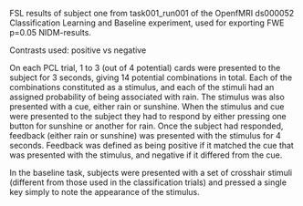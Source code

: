 FSL results of subject one from task001_run001 of the OpenfMRI ds000052 Classification Learning and Baseline experiment, used for exporting FWE p=0.05 NIDM-results.

Contrasts used:
positive vs negative

On each PCL trial, 1 to 3 (out of 4 potential) cards were presented to the subject for 3 seconds, giving 14 potential combinations in total. Each of the combinations constituted as a stimulus, and each of the stimuli had an assigned probability of being associated with rain. The stimulus was also presented with a cue, either rain or sunshine.
When the stimulus and cue were presented to the subject they had to respond by either pressing one button for sunshine or another for rain. Once the subject had responded, feedback (either rain or sunshine) was presented with the stimulus for 4 seconds. Feedback was defined as being positive if it matched the cue that was presented with the stimulus, and negative if it differed from the cue. 

In the baseline task, subjects were presented with a set of crosshair stimuli (different from those used in the classification trials) and pressed a single key simply to note the appearance of the stimulus.


